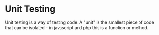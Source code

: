 # Unit Testing
Unit testing is a way of testing code. A "unit" is the smallest piece of code
that can be isolated - in javascript and php this is a function or 
method. 
